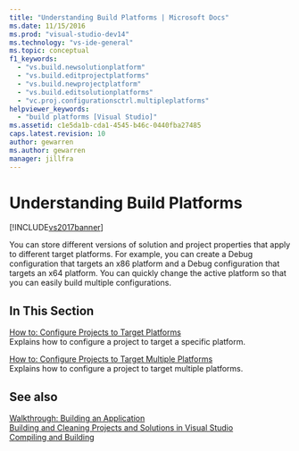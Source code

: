 ```yaml
---
title: "Understanding Build Platforms | Microsoft Docs"
ms.date: 11/15/2016
ms.prod: "visual-studio-dev14"
ms.technology: "vs-ide-general"
ms.topic: conceptual
f1_keywords: 
  - "vs.build.newsolutionplatform"
  - "vs.build.editprojectplatforms"
  - "vs.build.newprojectplatform"
  - "vs.build.editsolutionplatforms"
  - "vc.proj.configurationsctrl.multipleplatforms"
helpviewer_keywords: 
  - "build platforms [Visual Studio]"
ms.assetid: c1e5da1b-cda1-4545-b46c-0440fba27485
caps.latest.revision: 10
author: gewarren
ms.author: gewarren
manager: jillfra
---
```

# Understanding Build Platforms
[!INCLUDE[vs2017banner](../includes/vs2017banner.md)]

You can store different versions of solution and project properties that apply to different target platforms. For example, you can create a Debug configuration that targets an x86 platform and a Debug configuration that targets an x64 platform. You can quickly change the active platform so that you can easily build multiple configurations.  
  
## In This Section  
 [How to: Configure Projects to Target Platforms](../ide/how-to-configure-projects-to-target-platforms.md)  
 Explains how to configure a project to target a specific platform.  
  
 [How to: Configure Projects to Target Multiple Platforms](../ide/how-to-configure-projects-to-target-multiple-platforms.md)  
 Explains how to configure a project to target multiple platforms.  
  
## See also  
 [Walkthrough: Building an Application](../ide/walkthrough-building-an-application.md)   
 [Building and Cleaning Projects and Solutions in Visual Studio](../ide/building-and-cleaning-projects-and-solutions-in-visual-studio.md)   
 [Compiling and Building](../ide/compiling-and-building-in-visual-studio.md)
